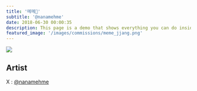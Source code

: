 ```yaml
---
title: '메메🌟'
subtitle: '@nanamehme'
date: 2018-06-30 00:00:35
description: This page is a demo that shows everything you can do inside portfolio and blog posts.
featured_image: '/images/commissions/meme_jjang.png'
---
```


![](/images/commissions/meme_jjang.png)

## Artist

X : [@nanamehme](https://twitter.com/nanamehme)
